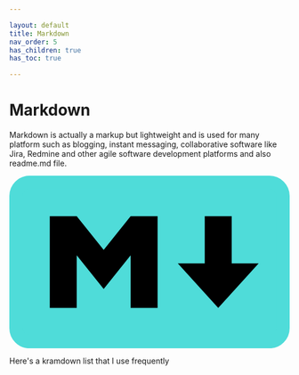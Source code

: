 ```yaml
---

layout: default
title: Markdown
nav_order: 5
has_children: true
has_toc: true

---
```


# Markdown
<!-- Here's another lazy way to display SVG image -->

Markdown is actually a markup but lightweight and is used for many platform such as blogging, instant messaging, collaborative software like Jira, Redmine and other agile software development platforms and also readme.md file.
<!-- Here's another lazy way to display SVG image -->
<svg xmlns="http://www.w3.org/2000/svg" max-height="20vh" viewBox="0 0 208 128" style="enable-background:new 0 0 1500 1500; max-height:20vh;" xml:space="preserve"><rect width="198" height="118" x="5" y="5" ry="10" stroke="#4fdcd9" stroke-width="10" fill="#4fdcd9"/><path d="M30 98V30h20l20 25 20-25h20v68H90V59L70 84 50 59v39zm125 0l-30-33h20V30h20v35h20z"/></svg>

Here's a kramdown list that I use frequently

